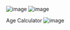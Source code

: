 ![image](https://user-images.githubusercontent.com/122611553/217493559-7d48f33d-7203-42e6-8960-cf1e863b2b64.png)
![image](https://user-images.githubusercontent.com/122611553/217493933-8961be5e-eaaf-4997-998c-17ee9e0e8550.png)

Age Calculator
![image](https://user-images.githubusercontent.com/122611553/217494704-93d9c29f-6f43-42d8-a576-d3f9a53b7e40.png)
